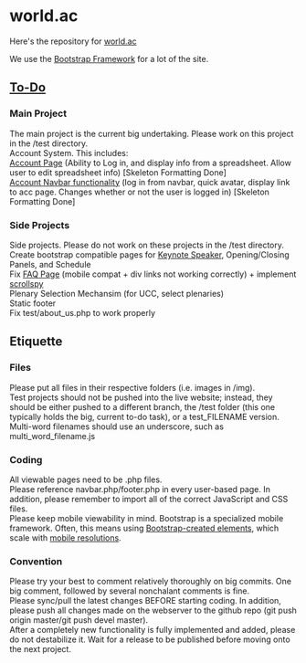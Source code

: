 <h1>world.ac</h1>
Here's the repository for <a href ="http://world.ac">world.ac</a> </br>

We use the <a href = "http://getbootstrap.com">Bootstrap Framework</a> for a lot of the site.

## [To-Do](TODO.md)
<h3>Main Project</h3>
The main project is the current big undertaking. Please work on this project in the /test directory.
</br>
Account System. This includes:
</br>
<a href = "http://world.ac/test">Account Page</a> (Ability to Log in, and display info from a spreadsheet. Allow user to edit spreadsheet info) [Skeleton Formatting Done]
</br>
<a href = "http://world.ac/test">Account Navbar functionality</a> (log in from navbar, quick avatar, display link to acc page. Changes whether or not the user is logged in)  [Skeleton Formatting Done]
</br>

<h3>Side Projects</h3>
Side projects. Please do not work on these projects in the /test directory. 
</br>
Create bootstrap compatible pages for <a href = "http://world.ac/keynote.php">Keynote Speaker</a>, Opening/Closing Panels, and Schedule 
</br>
Fix <a href = "http://world.ac/faq">FAQ Page</a> (mobile compat + div links not working correctly) + implement <a href = "http://getbootstrap.com/javascript/#scrollspy">scrollspy</a> 
</br>
Plenary Selection Mechansim (for UCC, select plenaries) 
</br>
Static footer 
</br>
Fix test/about_us.php to work properly
</br>



<h2>Etiquette</h2>
<h3>Files</h3>
Please put all files in their respective folders (i.e. images in /img). 
</br>
Test projects should not be pushed into the live website; instead, they should be either pushed to a different branch, the /test folder (this one typically holds the big, current to-do task), or a test_FILENAME version.
</br>
Multi-word filenames should use an underscore, such as multi_word_filename.js

<h3>Coding</h3>
All viewable pages need to be .php files.
</br>
Please reference navbar.php/footer.php in every user-based page. In addition, please remember to import all of the correct JavaScript and CSS files.
</br>
Please keep mobile viewability in mind. Bootstrap is a specialized mobile framework. Often, this means using <a href = "http://getbootstrap.com/components/">Bootstrap-created elements</a>, which scale with <a href = "http://getbootstrap.com/css/#responsive-utilities">mobile resolutions</a>. 

<h3>Convention</h3>
Please try your best to comment relatively thoroughly on big commits. One big comment, followed by several nonchalant comments is fine.
</br>
Please sync/pull the latest changes BEFORE starting coding. In addition, please push all changes made on the webserver to the github repo (git push origin master/git push devel master).
</br>
After a completely new functionality is fully implemented and added, please do not destabilize it. Wait for a release to be published before moving onto the next project.

